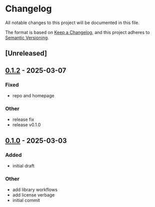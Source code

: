 # Changelog

All notable changes to this project will be documented in this file.

The format is based on [Keep a Changelog](https://keepachangelog.com/en/1.0.0/),
and this project adheres to [Semantic Versioning](https://semver.org/spec/v2.0.0.html).

## [Unreleased]

## [0.1.2](https://github.com/canardleteer/proptest-semver/compare/v0.1.1...v0.1.2) - 2025-03-07

### Fixed

- repo and homepage

### Other

- release fix
- release v0.1.0

## [0.1.0](https://github.com/canardleteer/proptest-semver/releases/tag/v0.1.0) - 2025-03-03

### Added

- initial draft

### Other

- add library workflows
- add license verbage
- initial commit
